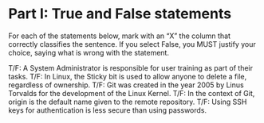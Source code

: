 # Part I: True and False statements

For each of the statements below, mark with an “X” the column that correctly classifies the sentence. If you select False, you MUST justify your choice, saying what is wrong with the statement.

T/F: A System Administrator is responsible for user training as part of their tasks.
    T/F: In Linux, the Sticky bit is used to allow anyone to delete a file, regardless of ownership.
    T/F: Git was created in the year 2005 by Linus Torvalds for the development of the Linux Kernel.
    T/F: In the context of Git, origin is the default name given to the remote repository.
    T/F: Using SSH keys for authentication is less secure than using passwords.
